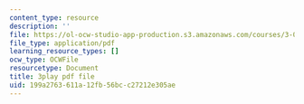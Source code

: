 ```yaml
---
content_type: resource
description: ''
file: https://ol-ocw-studio-app-production.s3.amazonaws.com/courses/3-021j-introduction-to-modeling-and-simulation-spring-2012/199a2763611a12fb56bcc27212e305ae_d3ChB1tDMyI.pdf
file_type: application/pdf
learning_resource_types: []
ocw_type: OCWFile
resourcetype: Document
title: 3play pdf file
uid: 199a2763-611a-12fb-56bc-c27212e305ae
---
```

